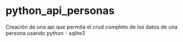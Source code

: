 # python_api_personas
Creación de una api que permita el crud completo de los datos de una persona usando python - sqlite3
